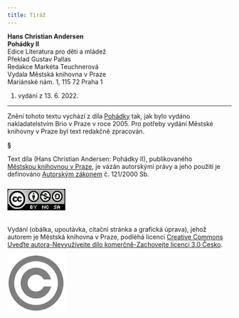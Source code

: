 ```yaml
---
title: Tiráž
---
```


**Hans Christian Andersen    
Pohádky II**  
Edice Literatura pro děti a mládež  
Překlad Gustav Pallas  
Redakce Markéta Teuchnerová  
Vydala Městská knihovna v Praze  
Mariánské nám. 1, 115 72 Praha 1  
1. vydání z 13. 6. 2022.

***

Znění tohoto textu vychází z díla [Pohádky](https://search.mlp.cz/cz/titul/pohadky/2488190/) tak, jak bylo vydáno nakladatelstvím Brio v Praze v roce 2005. Pro potřeby vydání Městské knihovny v Praze byl text redakčně zpracován.

**§**

Text díla (Hans Christian Andersen: Pohádky II), publikovaného [Městskou knihovnou v Praze](https://www.mlp.cz/cz/), je vázán autorskými právy a jeho použití je definováno [Autorským zákonem](https://www.mkcr.cz/predpisy-zakonu-709.html) č. 121/2000 Sb.

[![image001.jpg](./resources/image001_fmt.jpeg)](https://creativecommons.org/licenses/by-nc-sa/3.0/cz/)

Vydání (obálka, upoutávka, citační stránka a grafická úprava), jehož autorem je Městská knihovna v Praze, podléhá licenci [Creative Commons Uveďte autora-Nevyužívejte dílo komerčně-Zachovejte licenci 3.0 Česko](https://creativecommons.org/licenses/by-nc-sa/3.0/cz/).


![image002.jpg](./resources/image002_fmt.jpeg)